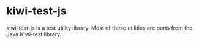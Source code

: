 # kiwi-test-js
kiwi-test-js is a test utility library. Most of these utilities are ports from the Java Kiwi-test library.
